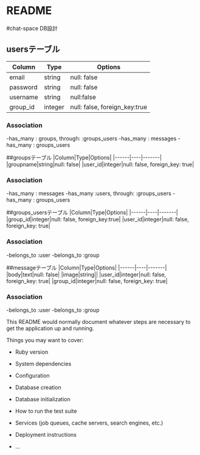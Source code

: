 # README

#chat-space DB設計

## usersテーブル
|Column|Type|Options|
|------|----|-------|
|email|string|null: false|
|password|string|null: false|
|username|string|null:false|
|group_id|integer|null: false, foreign_key:true|
### Association
-has_many  : groups, through:  :groups_users
-has_many  : messages
-has_many  : groups_users


##groupsテーブル
|Column|Type|Options|
|------|----|-------|
|groupname|string|null: false|
|user_id|integer|null: false, foreign_key: true|
### Association
-has_many  : messages
-has_many  :users,  through:  :groups_users
-has_many  : groups_users

##groups_usersテーブル
|Column|Type|Options|
|------|----|-------|
|group_id|integer|null: false, foreign_key:true|
|user_id|integer|null: false, foreign_key: true|
### Association
-belongs_to :user
-belongs_to :group


##messageテーブル
|Column|Type|Options|
|------|----|-------|
|body|text|null: false|
|image|string||
|user_id|integer|null: false, foreign_key: true|
|group_id|integer|null: false, foreign_key: true|
### Association
-belongs_to :user
-belongs_to :group


This README would normally document whatever steps are necessary to get the
application up and running.

Things you may want to cover:

* Ruby version

* System dependencies

* Configuration

* Database creation

* Database initialization

* How to run the test suite

* Services (job queues, cache servers, search engines, etc.)

* Deployment instructions

* ...
